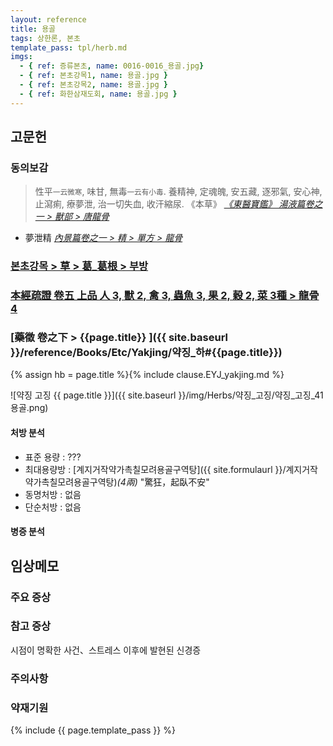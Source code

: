 ```yaml
---
layout: reference
title: 용골
tags: 상한론, 본초
template_pass: tpl/herb.md
imgs:
  - { ref: 증류본초, name: 0016-0016_용골.jpg}
  - { ref: 본초강목1, name: 용골.jpg }
  - { ref: 본초강목2, name: 용골.jpg }
  - { ref: 화한삼재도회, name: 용골.jpg }
---
```



## 고문헌

### 동의보감

> 性平<small>一云微寒</small>, 味甘, 無毒<small>一云有小毒</small>. 養精神, 定魂魄, 安五藏, 逐邪氣, 安心神, 止瀉痢, 療夢泄, 治一切失血, 收汗縮尿. 《本草》  _[《東醫寶鑑》 湯液篇卷之一 > 獸部 > 唐龍骨](https://mediclassics.kr/books/8/volume/20#content_1342)_

* 夢泄精 _[內景篇卷之一 > 精 > 單方 > 龍骨](https://mediclassics.kr/books/8/volume/1#content_543)_


### [본초강목 > 草 > 葛_葛根 > 부방]()


### [本經疏證 卷五 上品 人 3, 獸 2, 禽 3, 蟲魚 3, 果 2, 穀 2, 菜 3種 > 龍骨 4](https://mediclassics.kr/books/154/volume/5/#content_16)


### [藥徵 卷之下 > {{page.title}} ]({{ site.baseurl }}/reference/Books/Etc/Yakjing/약징_하#{{page.title}})

{% assign hb = page.title %}{% include clause.EYJ_yakjing.md %}

![약징 고징 {{ page.title }}]({{ site.baseurl }}/img/Herbs/약징_고징/약징_고징_41용골.png)

#### 처방 분석

* 표준 용량 : ???
* 최대용량방 : [계지거작약가촉칠모려용골구역탕]({{ site.formulaurl }}/계지거작약가촉칠모려용골구역탕)_(4兩)_ "驚狂，起臥不安"
* 동명처방 : 없음
* 단순처방 : 없음




#### 병증 분석





## 임상메모


### 주요 증상



### 참고 증상

시점이 명확한 사건、스트레스 이후에 발현된 신경증

### 주의사항

### 약재기원




{% include {{ page.template_pass }} %}
